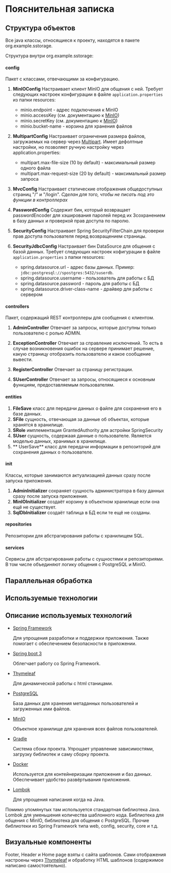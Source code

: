 # Пояснительная записка

## Структура объектов

Все java классы, относящиеся к проекту, находятся в 
пакете org.example.sstorage. 

Структура внутри org.example.sstorage:

#### config
Пакет с классами, отвечающими за конфигурацию.

1. **MinIOConfig** Настраивает клиент MinIO для 
общения с ней. Требует следующих настроек конфигурации в файле
`application.properties` из папки resources:
    - minio.endpoint - адрес подключения к MinIO
    - minio.accessKey (см. документацию к [MinIO](https://min.io/docs/minio/container/administration/identity-access-management/minio-user-management.html))
    - minio.secretKey (см. документацию к [MinIO](https://min.io/docs/minio/container/administration/identity-access-management/minio-user-management.html))
    - minio.bucket-name - корзина для хранения файлов

2. **MultipartConfig** Настраивает ограничения размера файлов, 
загружаемых на сервер через [Multipart](https://docs.spring.io/spring-framework/reference/web/webmvc/mvc-controller/ann-methods/multipart-forms.html). 
Имеет дефолтные настройки, но позволяет
ручную настройку через application.properties:
    - multipart.max-file-size (10 by default) - максимальный размер одного файла
    - multipart.max-request-size (20 by default) - максимальный размер запроса

3. **MvcConfig** Настраивает статические отображения
общедоступных страниц "/" и "/login". *Сделан для того, чтобы не 
писать под это функции в контроллерах*

2. **PasswordConfig** Содержит бин, который возвращает 
passwordEncoder для хэширования паролей перед их 
3сохранением в базу данных и проверкой прав доступа по паролю.

2. **SecurityConfig** Настраивает Spring SecurityFilterChain
для проверки прав доступа пользователя перед возвращением страницы.
 
3. **SecurityJdbcConfig** Настраивает бин DataSource для общения
с базой данных. Требует следующих настроек кофигурации в файле 
`application.properties` з папки resources:
    - spring.datasource.url - адрес базы данных. Пример: `jdbc:postgresql://spostgres:5432/suserdb`.
    - spring.datasource.username - пользователь для работы с БД
    - spring.datasource.password - пароль для работы с БД
    - spring.datasource.driver-class-name - драйвер для работы с сервером

#### controllers
Пакет, содержащий REST контроллеры для сообщения с клиентом.

1. **AdminController** Отвечает за запросы, которые 
доступны только пользователю с ролью ADMIN.

2. **ExceptionController** Отвечает за справление исключений. 
То есть в случае возникновения ошибок на сервере принимает 
решение, какую страницу отобразить пользователю и какое сообщение вывести.

3. **RegisterController** Отвечает за страницу регистрации.

4. **SUserController** Отвечает за запросы, относящиеся к 
основным функциям, предоставляемым пользователям.

#### entities

1. **FileSave** класс для передачи данных о файле для 
сохранения его в базе данных.
2. **SFile** сущность, отвечающая за данные об объектах, 
которые хранятся в хранилище.
3. **SRole** имплементация GrantedAuthority для астройки SpringSecurity 
4. **SUser** сущность, содержаая данные о пользователе. 
Является моделью данных, хранимых в хранилище.
5. ** UserSave** класс для передачи информации в репозиторий 
для сохранения данных о пользователе.

#### init
Классы, которые занимаются актуализацией данных сразу после 
запуска приложения.

1. **AdminInitializer** сохраняет сущность администратора в
базу данных сразу после запуска приложения.
3. **MinIOInitializer** создаёт корзину в объектном 
хранилище если она ещё не существует.
4. **SqlDbInitializer** создаёт таблица в БД если те ещё не созданы.

#### repositories
Репозитории для абстрагирования работы с хранилищем SQL.

#### services

Сервисы для абстрагирования работы с сущностями и репозиториями.
В том числе объединяют логику общения с PostgreSQL и MinIO.

## Параллельная обработка

## Используемые технологии
## Описание используемых технологий

- [Spring Framework](https://spring.io/)

  Для упрощения разработки и поддержки приложения.
  Также помогает с обеспечением безопасности в приложении.

- [Spring boot 3](https://spring.io/projects/spring-boot)

  Облегчает работу со Spring Framework.

- [Thymeleaf](https://www.thymeleaf.org/)

  Для динамической работы с html станицами.

- [PostgreSQL](https://www.postgresql.org/)

  База данных для хранения метаданных пользователей
  и загруженных ими файлов.

- [MinIO](https://min.io/)

  Объектное хранилище для хранения всех
  файлов пользователей.

- [Gradle](https://gradle.org/)

  Система сбоки проекта. Упрощает управление
  зависимостями, загрузку библиотек и саму сборку проекта.

- [Docker](https://www.docker.com/)

  Используется для контейнеризации приложения
  и баз данных. Обеспечивает удобство развёртывания
  приложения.

- [Lombok](https://projectlombok.org/)

  Для упрощения написания когда на Java.


Помимо упомянутых там используется стандартная библиотека Java.
Lombok для уменьшения количества шаблонного кода. 
Библиотека для общения с MinIO, библиотека для общения с PostgreSQL.
Прочие библиотеки из Spring Framework типа web, config, security, core и т.д.

## Визуальные компоненты

Footer, Header и Home page взяты с сайта шаблонов.
Сами отображения настроены через [Thymeleaf](https://www.thymeleaf.org/) 
и обработку HTML шаблонов (содержимое написано самостоятельно).
